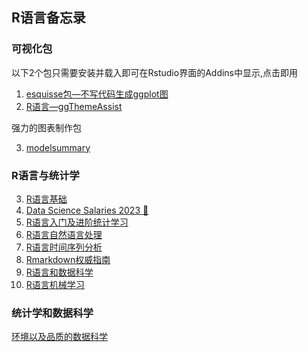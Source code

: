 ## R语言备忘录
### 可视化包
以下2个包只需要安装并载入即可在Rstudio界面的Addins中显示,点击即用
1. [esquisse包—不写代码生成ggplot图](https://mp.weixin.qq.com/s?__biz=MzI1NjUwMjQxMQ==&mid=2247488200&idx=1&sn=3a058480b104165118975b2d908dff72&chksm=ea24ed2cdd53643a9deb58069cd8d0e9933fc165994a2bb7a6f7d4651c7796b839fc781ec86d&scene=21#wechat_redirect)
2. [R语言—ggThemeAssist](http://www.360doc.com/content/19/0706/11/52645714_847037143.shtml)

强力的图表制作包

3. [modelsummary](https://modelsummary.com/)
### R语言与统计学
3. [R语言基础](https://csu-r.github.io/Module1/the-r-community.html)
4. [Data Science Salaries 2023 💸](https://www.kaggle.com/datasets/arnabchaki/data-science-salaries-2023)
5. [R语言入门及进阶统计学习](https://www.math.pku.edu.cn/teachers/lidf/docs/Rbook/html/_Rbook/slides.html)
6. [R语言自然语言处理](https://s-ai-f.github.io/Natural-Language-Processing/)
7. [R语言时间序列分析](https://s-ai-f.github.io/Time-Series/)
8. [Rmarkdown权威指南](https://bookdown.org/yihui/rmarkdown/prettydoc.html)
9. [R语言和数据科学](https://www.tidyverse.org/learn/)
10. [R语言机械学习](https://bradleyboehmke.github.io/HOML/)



### 统计学和数据科学
[环境以及品质的数据科学](https://data-science.tokyo/index.html)
